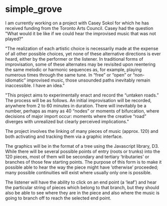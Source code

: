simple_grove
============
I am currently working on a project with Casey Sokol for which he has received funding from the Toronto Arts Council. Casey had the question "What would it be like if we could hear the improvised music that was not played?"

"The realization of each artistic choice is necessarily made at the expense of all other possible choices, yet none of these alternative directions is ever heard, either by the performer or the listener. In traditional forms of improvisation, some of these alternates may be revisited upon reentering the same melodic or harmonic sequences as, for example, playing numerous times through the same tune. In “free” or “open” or “non-idiomatic” improvised music, those unsounded paths inevitably remain inaccessible. I have an idea."

"This project aims to experimentally enact and record the “untaken roads.” The process will be as follows. An initial improvisation will be recorded, anywhere from 2 to 60 minutes in duration. There will inevitably be a number, perhaps as many as 40 “nodes” or moments of bifurcation, where decisions of major import occur: moments where the creative “road” diverges with unrealized but clearly perceived implications."

The project involves the linking of many pieces of music (approx. 120) and both activating and tracking them via a graphic interface.

The graphics will be in the format of a tree using the Javascript library, D3. While there will be several possible points of entry (roots or trunks) into the 120 pieces, most of them will be secondary and tertiary ‘tributaries’ or branches of those few starting points. The purpose of this form is to make it possible able to hear the way the piece might have ‘otherwise’ proceeded; many possible continuities will exist where usually only one is possible.

The listener will have the ability to click on an end point (a ‘leaf’) and hear the particular string of pieces which belong to that branch, but they should also be able to see where they are in the piece and also where the music is going to branch off to reach the selected end point.
